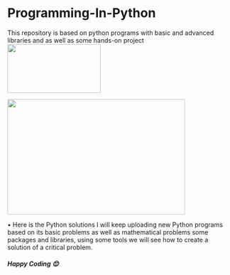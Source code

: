 # Programming-In-Python
This repository is based on python programs with basic and advanced libraries and as well as some hands-on project
<img width="210" height="110" src="https://communityblog.fedoraproject.org/wp-content/uploads/2015/11/Python-logo.png">

<img width="400" height="260" src="https://www.kidscode.sg/wp-content/uploads/2017/04/while-loop-modulo-even-numbers-python-animation.gif">

<p> • Here is the Python solutions I will keep uploading new Python programs based on its basic problems as well as mathematical problems some packages
  and libraries, using some tools we will see how to create a solution of a critical problem.</p>
<h5> Happy Coding 😊 </h5>
